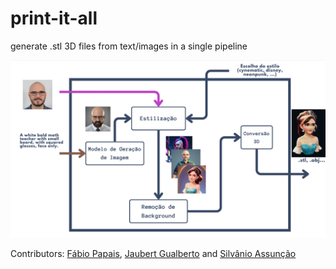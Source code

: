 # print-it-all
generate .stl 3D files from text/images in a single pipeline

![pipeline](./pipeline.png)

Contributors: [Fábio Papais](https://github.com/fabiopapais), [Jaubert Gualberto](https://github.com/jaubertgualberto) and [Silvânio Assunção](https://github.com/silvanio45)
